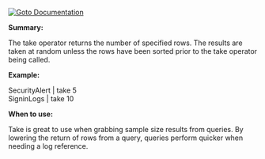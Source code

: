 [![Goto Documentation](https://shields.io/badge/-Goto_Documentation-informational)](https://docs.microsoft.com/en-us/azure/data-explorer/kusto/query/takeoperator)

****Summary:****

The take operator returns the number of specified rows. The results are taken at random unless the rows have been sorted prior to the take operator being called.

****Example:****

SecurityAlert | take 5 <br>
SigninLogs | take 10

****When to use:****

Take is great to use when grabbing sample size results from queries. By lowering the return of rows from a query, queries perform quicker when needing a log reference.
